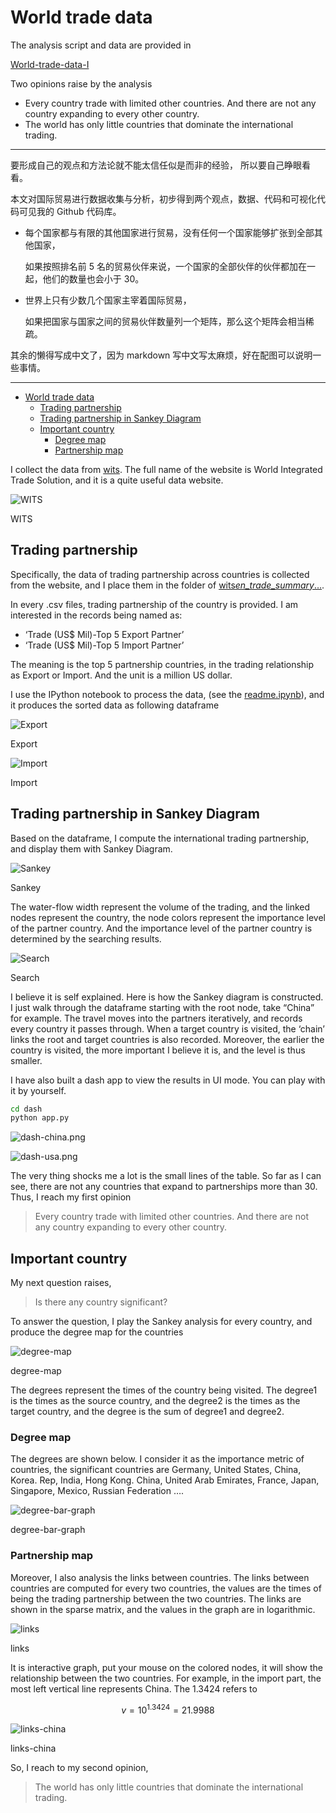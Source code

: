 # World trade data

The analysis script and data are provided in

[World-trade-data-I](https://github.com/listenzcc/World-trade-data-I "World-trade-data-I")

Two opinions raise by the analysis

-   Every country trade with limited other countries. And there are not any country expanding to every other country.
-   The world has only little countries that dominate the international trading.

---

要形成自己的观点和方法论就不能太信任似是而非的经验，
所以要自己睁眼看看。

本文对国际贸易进行数据收集与分析，初步得到两个观点，数据、代码和可视化代码可见我的 Github 代码库。

-   每个国家都与有限的其他国家进行贸易，没有任何一个国家能够扩张到全部其他国家，

    如果按照排名前 5 名的贸易伙伴来说，一个国家的全部伙伴的伙伴都加在一起，他们的数量也会小于 30。

-   世界上只有少数几个国家主宰着国际贸易，

    如果把国家与国家之间的贸易伙伴数量列一个矩阵，那么这个矩阵会相当稀疏。

其余的懒得写成中文了，因为 markdown 写中文写太麻烦，好在配图可以说明一些事情。

---

-   [World trade data](about:blank#world-trade-data)
    -   [Trading partnership](about:blank#trading-partnership)
    -   [Trading partnership in Sankey Diagram](about:blank#trading-partnership-in-sankey-diagram)
    -   [Important country](about:blank#important-country)
        -   [Degree map](about:blank#degree-map)
        -   [Partnership map](about:blank#partnership-map)

I collect the data from [wits](https://wits.worldbank.org/data/public/cp/wits_en_trade_summary_allcountries_allyears.zip). The full name of the website is World Integrated Trade Solution, and it is a quite useful data website.

![WITS](World%20trade%20data%20a323f3c5bdf04705876851ba249387b0/pic1.png)

WITS

## Trading partnership

Specifically, the data of trading partnership across countries is collected from the website, and I place them in the folder of [wits*en_trade_summary*…](wits_en_trade_summary_allcountries_allyears).

In every .csv files, trading partnership of the country is provided. I am interested in the records being named as:

-   ‘Trade (US$ Mil)-Top 5 Export Partner’
-   ‘Trade (US$ Mil)-Top 5 Import Partner’

The meaning is the top 5 partnership countries, in the trading relationship as Export or Import. And the unit is a million US dollar.

I use the IPython notebook to process the data, (see the [readme.ipynb](readme.ipynb)), and it produces the sorted data as following dataframe

![Export](World%20trade%20data%20a323f3c5bdf04705876851ba249387b0/raw_export.png)

Export

![Import](World%20trade%20data%20a323f3c5bdf04705876851ba249387b0/raw_import.png)

Import

## Trading partnership in Sankey Diagram

Based on the dataframe, I compute the international trading partnership, and display them with Sankey Diagram.

![Sankey](World%20trade%20data%20a323f3c5bdf04705876851ba249387b0/sankey.png)

Sankey

The water-flow width represent the volume of the trading, and the linked nodes represent the country, the node colors represent the importance level of the partner country. And the importance level of the partner country is determined by the searching results.

![Search](World%20trade%20data%20a323f3c5bdf04705876851ba249387b0/search.png)

Search

I believe it is self explained. Here is how the Sankey diagram is constructed. I just walk through the dataframe starting with the root node, take “China” for example. The travel moves into the partners iteratively, and records every country it passes through. When a target country is visited, the ‘chain’ links the root and target countries is also recorded. Moreover, the earlier the country is visited, the more important I believe it is, and the level is thus smaller.

I have also built a dash app to view the results in UI mode. You can play with it by yourself.

```bash
cd dash
python app.py
```

![dash-china.png](World%20trade%20data%20a323f3c5bdf04705876851ba249387b0/dash-china.png)

![dash-usa.png](World%20trade%20data%20a323f3c5bdf04705876851ba249387b0/dash-usa.png)

The very thing shocks me a lot is the small lines of the table. So far as I can see, there are not any countries that expand to partnerships more than 30. Thus, I reach my first opinion

> Every country trade with limited other countries. And there are not any country expanding to every other country.

## Important country

My next question raises,

> Is there any country significant?

To answer the question, I play the Sankey analysis for every country, and produce the degree map for the countries

![degree-map](World%20trade%20data%20a323f3c5bdf04705876851ba249387b0/degree-map.png)

degree-map

The degrees represent the times of the country being visited. The degree1 is the times as the source country, and the degree2 is the times as the target country, and the degree is the sum of degree1 and degree2.

### Degree map

The degrees are shown below. I consider it as the importance metric of countries, the significant countries are Germany, United States, China, Korea. Rep, India, Hong Kong. China, United Arab Emirates, France, Japan, Singapore, Mexico, Russian Federation ….

![degree-bar-graph](World%20trade%20data%20a323f3c5bdf04705876851ba249387b0/degree-bar-graph.png)

degree-bar-graph

### Partnership map

Moreover, I also analysis the links between countries. The links between countries are computed for every two countries, the values are the times of being the trading partnership between the two countries. The links are shown in the sparse matrix, and the values in the graph are in logarithmic.

![links](World%20trade%20data%20a323f3c5bdf04705876851ba249387b0/country-links-raw.png)

links

It is interactive graph, put your mouse on the colored nodes, it will show the relationship between the two countries. For example, in the import part, the most left vertical line represents China. The 1.3424 refers to

$$
v = 10^{1.3424} = 21.9988
$$

![links-china](World%20trade%20data%20a323f3c5bdf04705876851ba249387b0/country-links.png)

links-china

So, I reach to my second opinion,

> The world has only little countries that dominate the international trading.
